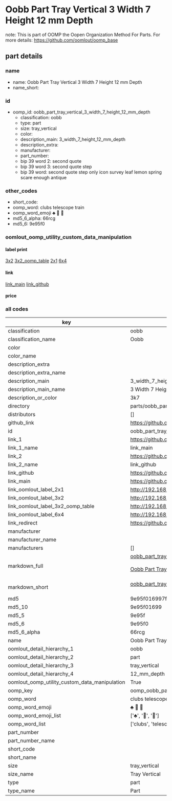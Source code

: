 # Oobb Part Tray Vertical 3 Width 7 Height 12 mm Depth  

note: This is part of OOMP the Oopen Organization Method For Parts. For more details: https://github.com/oomlout/oomp_base

##  part details
  







### name
* name: Oobb Part Tray Vertical 3 Width 7 Height 12 mm Depth
* name_short: 
### id
* oomp_id: oobb_part_tray_vertical_3_width_7_height_12_mm_depth
  * classification: oobb
  * type: part
  * size: tray_vertical
  * color: 
  * description_main: 3_width_7_height_12_mm_depth
  * description_extra: 
  * manufacturer: 
  * part_number: 
  * bip 39 word 2: second quote
  * bip 39 word 3: second quote step
  * bip 39 word: second quote step only icon survey leaf lemon spring scare enough antique

### other_codes
* short_code: 
* oomp_word: clubs telescope train
* oomp_word_emoji :clubs: :telescope: :train:
* md5_6_alpha: 66rcg
* md5_6: 9e95f0






### oomlout_oomp_utility_custom_data_manipulation
#### label print
[3x2](http://192.168.1.245:1112/?label=oomp%2066rcg)
[3x2_oomp_table](http://192.168.1.108:1112/?label=oomp%2066rcg)
[2x1](http://192.168.1.242:1112/?label=oomp%2066rcg)
[6x4](http://192.168.1.55:1112/?label=oomp%2066rcg)    

#### link

[link_main](https://github.com/oomlout/oomlout_oomp_version_1_messy/tree/main/parts/oobb_part_tray_vertical_3_width_7_height_12_mm_depth) [link_github](https://github.com/oomlout/oomlout_oomp_version_1_messy/tree/main/parts/oobb_part_tray_vertical_3_width_7_height_12_mm_depth)                             

#### price







### all codes 
| key | value |  
| --- | --- |  
| classification | oobb |  
| classification_name | Oobb |  
| color |  |  
| color_name |  |  
| description_extra |  |  
| description_extra_name |  |  
| description_main | 3_width_7_height_12_mm_depth |  
| description_main_name | 3 Width 7 Height 12 mm Depth |  
| description_or_color | 3k7 |  
| directory | parts/oobb_part_tray_vertical_3_width_7_height_12_mm_depth |  
| distributors | [] |  
| github_link | https://github.com/oomlout/oomlout_oomp_part_src/tree/main/parts/oobb_part_tray_vertical_3_width_7_height_12_mm_depth |  
| id | oobb_part_tray_vertical_3_width_7_height_12_mm_depth |  
| link_1 | https://github.com/oomlout/oomlout_oomp_version_1_messy/tree/main/parts/oobb_part_tray_vertical_3_width_7_height_12_mm_depth |  
| link_1_name | link_main |  
| link_2 | https://github.com/oomlout/oomlout_oomp_version_1_messy/tree/main/parts/oobb_part_tray_vertical_3_width_7_height_12_mm_depth |  
| link_2_name | link_github |  
| link_github | https://github.com/oomlout/oomlout_oomp_version_1_messy/tree/main/parts/oobb_part_tray_vertical_3_width_7_height_12_mm_depth |  
| link_main | https://github.com/oomlout/oomlout_oomp_version_1_messy/tree/main/parts/oobb_part_tray_vertical_3_width_7_height_12_mm_depth |  
| link_oomlout_label_2x1 | http://192.168.1.242:1112/?label=oomp%2066rcg |  
| link_oomlout_label_3x2 | http://192.168.1.245:1112/?label=oomp%2066rcg |  
| link_oomlout_label_3x2_oomp_table | http://192.168.1.108:1112/?label=oomp%2066rcg |  
| link_oomlout_label_6x4 | http://192.168.1.55:1112/?label=oomp%2066rcg |  
| link_redirect | https://github.com/oomlout/oomlout_oomp_version_1_messy/tree/main/parts/oobb_part_tray_vertical_3_width_7_height_12_mm_depth |  
| manufacturer |  |  
| manufacturer_name |  |  
| manufacturers | [] |  
| markdown_full | [oobb_part_tray_vertical_3_width_7_height_12_mm_depth](none)<br>[](none)<br>[Oobb Part Tray Vertical 3 Width 7 Height 12 Mm Depth](none)<br><br> |  
| markdown_short | [oobb_part_tray_vertical_3_width_7_height_12_mm_depth](none)<br><br> |  
| md5 | 9e95f016997fcfd76ab829b1aaec0613 |  
| md5_10 | 9e95f01699 |  
| md5_5 | 9e95f |  
| md5_6 | 9e95f0 |  
| md5_6_alpha | 66rcg |  
| name | Oobb Part Tray Vertical 3 Width 7 Height 12 mm Depth |  
| oomlout_detail_hierarchy_1 | oobb |  
| oomlout_detail_hierarchy_2 | part |  
| oomlout_detail_hierarchy_3 | tray_vertical |  
| oomlout_detail_hierarchy_4 | 12_mm_depth |  
| oomlout_oomp_utility_custom_data_manipulation | True |  
| oomp_key | oomp_oobb_part_tray_vertical_3_width_7_height_12_mm_depth |  
| oomp_word | clubs telescope train |  
| oomp_word_emoji | :clubs: :telescope: :train: |  
| oomp_word_emoji_list | [':clubs:', ':telescope:', ':train:'] |  
| oomp_word_list | ['clubs', 'telescope', 'train'] |  
| part_number |  |  
| part_number_name |  |  
| short_code |  |  
| short_name |  |  
| size | tray_vertical |  
| size_name | Tray Vertical |  
| type | part |  
| type_name | Part |  
